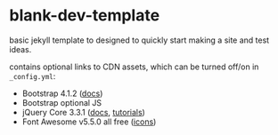 # blank-dev-template

basic jekyll template to designed to quickly start making a site and test ideas.

contains optional links to CDN assets, which can be turned off/on in `_config.yml`:

- Bootstrap 4.1.2 ([docs](https://getbootstrap.com/docs/4.1/getting-started/introduction/))
- Bootstrap optional JS
- jQuery Core 3.3.1 ([docs](https://api.jquery.com/), [tutorials](https://www.w3schools.com/jquery/default.asp))
- Font Awesome v5.5.0 all free ([icons](https://fontawesome.com/icons?d=gallery&m=free))
